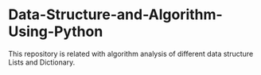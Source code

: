 # Data-Structure-and-Algorithm-Using-Python
This repository is related with algorithm analysis of different data structure Lists and Dictionary.
